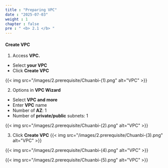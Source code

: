 ```yaml
---
title : "Preparing VPC"
date : "2025-07-03"
weight : 1
chapter : false
pre : " <b> 2.1 </b> "
---
```


#### Create VPC
1. Access **VPC.**

- Select **your VPC**
- Click **Create VPC**

{{< img src="/images/2.prerequisite/Chuanbi-(1).png" alt="VPC" >}}

2. Options in **VPC Wizard**

- Select **VPC and more**
- Enter **VPC** name
- Number of **AZ**: 1
- Number of **private/public** subnets: 1

{{< img src="/images/2.prerequisite/Chuanbi-(2).png" alt="VPC" >}}

3. Click **Create VPC**
{{< img src="/images/2.prerequisite/Chuanbi-(3).png" alt="VPC" >}}

{{< img src="/images/2.prerequisite/Chuanbi-(4).png" alt="VPC" >}}

{{< img src="/images/2.prerequisite/Chuanbi-(5).png" alt="VPC" >}}